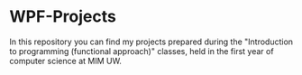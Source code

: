 # WPF-Projects
In this repository you can find my projects prepared during the "Introduction to programming (functional approach)" classes, held in the first year of computer science at MIM UW.
